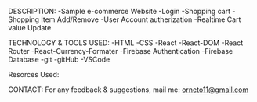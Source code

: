 DESCRIPTION:
	-Sample e-commerce Website
	-Login
	-Shopping cart
	-Shopping Item Add/Remove
	-User Account autherization
	-Realtime Cart value Update 


TECHNOLOGY & TOOLS USED:
	-HTML
	-CSS
	-React
	-React-DOM
	-React Router
	-React-Currency-Formater
	-Firebase Authentication
	-Firebase Database
	-git
	-gitHub
	-VSCode
	
Resorces Used: 


CONTACT:
For any feedback & suggestions,
mail me: orneto11@gmail.com

